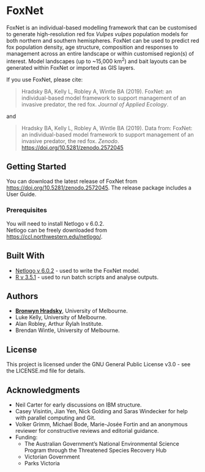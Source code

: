 # FoxNet

FoxNet is an individual-based modelling framework that can be customised to generate high-resolution red fox *Vulpes vulpes* population models for both northern and southern hemispheres.  FoxNet can be used to predict red fox population density, age structure, composition and responses to management across an entire landscape or within customised region(s) of interest. Model landscapes (up to ~15,000 km<sup>2</sup>) and bait layouts can be generated within FoxNet or imported as GIS layers. 

If you use FoxNet, please cite:

> Hradsky BA, Kelly L, Robley A, Wintle BA (2019). FoxNet: an individual-based model framework to support management of an invasive predator, the red fox. *Journal of Applied Ecology*.

and

> Hradsky BA, Kelly L, Robley A, Wintle BA (2019). Data from: FoxNet: an individual-based model framework to support management of an invasive predator, the red fox. *Zenodo*. https://doi.org/10.5281/zenodo.2572045

## Getting Started

You can download the latest release of FoxNet from https://doi.org/10.5281/zenodo.2572045.  The release package includes a User Guide.

### Prerequisites

You will need to install Netlogo v 6.0.2.  
Netlogo can be freely downloaded from https://ccl.northwestern.edu/netlogo/. 

## Built With

* [Netlogo v 6.0.2](https://ccl.northwestern.edu/netlogo/) - used to write the FoxNet model.
* [R v 3.5.1](https://www.rstudio.com/) - used to run batch scripts and analyse outputs.

## Authors

* [**Bronwyn Hradsky**](https://github.com/bhradsky), University of Melbourne.
* Luke Kelly, University of Melbourne.
* Alan Robley, Arthur Rylah Institute.
* Brendan Wintle, University of Melbourne.

## License

This project is licensed under the GNU General Public License v3.0 - see the LICENSE.md file for details.

## Acknowledgments

* Neil Carter for early discussions on IBM structure.
* Casey Visintin, Jian Yen, Nick Golding and Saras Windecker for help with parallel computing and Git.
* Volker Grimm, Michael Bode, Marie-Josée Fortin and an anonymous reviewer for constructive reviews and editorial guidance.
* Funding: 
  * The Australian Government’s National Environmental Science Program through the Threatened Species Recovery Hub
  * Victorian Government
  * Parks Victoria

